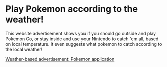# Play Pokemon according to the weather!

This website advertisement shows you if you should go outside and play Pokemon Go, or stay inside and use your Nintendo to catch 'em all, based on local temperature. 
It even suggests what pokemon to catch according to the local weather!

[Weather-based advertisement: Pokemon application](https://codesandbox.io/s/lab4-pokemon-weather-ad-wczyp)